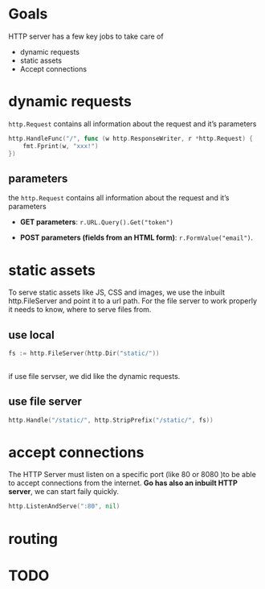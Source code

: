  # Goals
 HTTP server has a few key jobs to take care of
 * dynamic requests
 * static assets
 * Accept connections


# dynamic requests
`http.Request` contains all information about the request and it’s parameters

``` go
http.HandleFunc("/", func (w http.ResponseWriter, r *http.Request) {
    fmt.Fprint(w, "xxx!")
})
```

## parameters

the `http.Request` contains all information about the request and it’s parameters

* **GET parameters**: `r.URL.Query().Get("token")`  

* **POST parameters (fields from an HTML form)**: `r.FormValue("email")`.



# static assets
 To serve static assets like JS, CSS and images, we use the inbuilt http.FileServer and point it to a url path. For the file server to work properly it needs to know, where to serve files from. 
 ## use local
 ``` go
fs := http.FileServer(http.Dir("static/"))
    
 ```
if use file servser, we did like the dynamic requests.
## use file server
``` go
http.Handle("/static/", http.StripPrefix("/static/", fs))
```


# accept connections
 The HTTP Server must listen on a specific port (like 80 or 8080 )to be able to accept connections from the internet. **Go has also an inbuilt HTTP server**, we can start faily quickly.
 ``` go
 http.ListenAndServe(":80", nil)
```
# routing
# TODO
